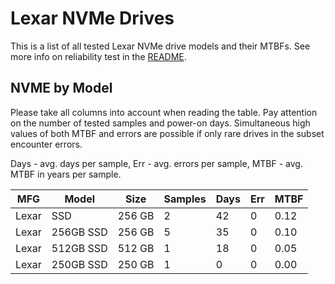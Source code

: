 Lexar NVMe Drives
=================

This is a list of all tested Lexar NVMe drive models and their MTBFs. See more
info on reliability test in the [README](https://github.com/bsdhw/SMART).

NVME by Model
------------

Please take all columns into account when reading the table. Pay attention on the
number of tested samples and power-on days. Simultaneous high values of both MTBF
and errors are possible if only rare drives in the subset encounter errors.

Days - avg. days per sample,
Err  - avg. errors per sample,
MTBF - avg. MTBF in years per sample.

| MFG       | Model              | Size   | Samples | Days  | Err   | MTBF |
|-----------|--------------------|--------|---------|-------|-------|------|
| Lexar     | SSD                | 256 GB | 2       | 42    | 0     | 0.12   |
| Lexar     | 256GB SSD          | 256 GB | 5       | 35    | 0     | 0.10   |
| Lexar     | 512GB SSD          | 512 GB | 1       | 18    | 0     | 0.05   |
| Lexar     | 250GB SSD          | 250 GB | 1       | 0     | 0     | 0.00   |
